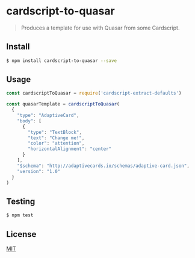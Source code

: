 # cardscript-to-quasar

> Produces a template for use with Quasar from some Cardscript.

## <a name="install"></a>Install
```bash
$ npm install cardscript-to-quasar --save
```

## <a name="usage"></a>Usage

```javascript
const cardscriptToQuasar = require('cardscript-extract-defaults')

const quasarTemplate = cardscriptToQuasar(
  {
    "type": "AdaptiveCard",
    "body": [
      {
        "type": "TextBlock",
        "text": "Change me!",
        "color": "attention",
        "horizontalAlignment": "center"
      }
    ],
    "$schema": "http://adaptivecards.io/schemas/adaptive-card.json",
    "version": "1.0"
  }
)

```

## <a name="test"></a>Testing

```bash
$ npm test
```

## <a name="license"></a>License
[MIT](https://github.com/wmfs/cardscript/blob/master/LICENSE)
